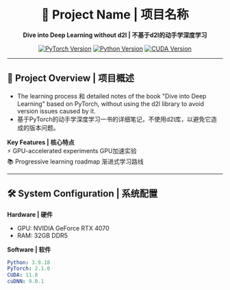 <div align="center">

# 🚀 Project Name | 项目名称  
**Dive into Deep Learning without d2l | 不基于d2l的动手学深度学习**  

[![PyTorch Version](https://img.shields.io/badge/PyTorch-2.1.0+-red.svg)](https://pytorch.org/)
[![Python Version](https://img.shields.io/badge/Python-3.9-blue.svg)](https://www.python.org/)
[![CUDA Version](https://img.shields.io/badge/CUDA-11.8-green.svg)](https://developer.nvidia.com/cuda-toolkit)

</div>

---

## 🌟 Project Overview | 项目概述
- The learning process 和 detailed notes of the book "Dive into Deep Learning" based on PyTorch, without using the d2l library to avoid version issues caused by it.
- 基于PyTorch的动手学深度学习一书的详细笔记，不使用d2l库，以避免它造成的版本问题。


**Key Features | 核心特点**  
⚡ GPU-accelerated experiments GPU加速实验  
📚 Progressive learning roadmap 渐进式学习路线  

---

## 🛠️ System Configuration | 系统配置
**Hardware | 硬件**  
- GPU: NVIDIA GeForce RTX 4070  
- RAM: 32GB DDR5  

**Software | 软件**  
```yaml
Python: 3.9.18
PyTorch: 2.1.0
CUDA: 11.8
cuDNN: 9.0.1
